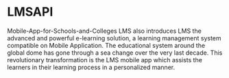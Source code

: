 # LMSAPI
Mobile-App-for-Schools-and-Colleges LMS also introduces LMS the advanced and powerful e-learning solution, a learning management system compatible on Mobile Application. The educational system around the global dome has gone through a sea change over the very last decade. This revolutionary transformation is the LMS mobile app which assists the learners in their learning process in a personalized manner.
